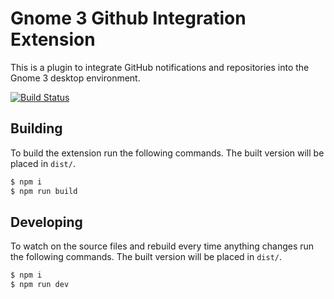 # Gnome 3 Github Integration Extension

This is a plugin to integrate GitHub notifications and repositories into the Gnome 3 desktop environment.

[![Build Status](https://travis-ci.org/selaux/gnome-shell-extension-github-integration.svg?branch=master)](https://travis-ci.org/selaux/gnome-shell-extension-github-integration)

## Building

To build the extension run the following commands. The built version will be placed in `dist/`.

```bash
$ npm i
$ npm run build
```

## Developing

To watch on the source files and rebuild every time anything changes run the following commands.
The built version will be placed in `dist/`.

```bash
$ npm i
$ npm run dev
```